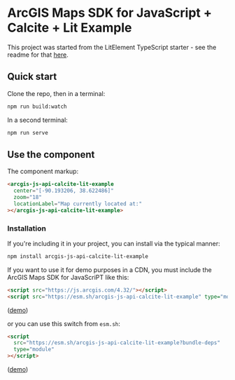 # ArcGIS Maps SDK for JavaScript + Calcite + Lit Example

This project was started from the LitElement TypeScript starter - see the readme for that [here](https://github.com/lit/lit-element-starter-ts/blob/6abfcfa55e01bbe4e2633dc3024bf7a3469db1b3/README.md).

## Quick start

Clone the repo, then in a terminal:

```bash
npm run build:watch
```

In a second terminal:

```bash
npm run serve
```

## Use the component

The component markup:

```html
<arcgis-js-api-calcite-lit-example
  center="[-90.193206, 38.622486]"
  zoom="18"
  locationLabel="Map currently located at:"
></arcgis-js-api-calcite-lit-example>
```

### Installation

If you're including it in your project, you can install via the typical manner:

```bash
npm install arcgis-js-api-calcite-lit-example
```

If you want to use it for demo purposes in a CDN, you must include the ArcGIS Maps SDK for JavaScriPT like this:

```HTML
<script src="https://js.arcgis.com/4.32/"></script>
<script src="https://esm.sh/arcgis-js-api-calcite-lit-example" type="module"></script>
```

([demo](https://jsbin.com/nuhulal/1/edit?html,output))

or you can use this switch from `esm.sh`:

```html
<script
  src="https://esm.sh/arcgis-js-api-calcite-lit-example?bundle-deps"
  type="module"
></script>
```

([demo](https://jsbin.com/zobegel/1/edit?html,output))

